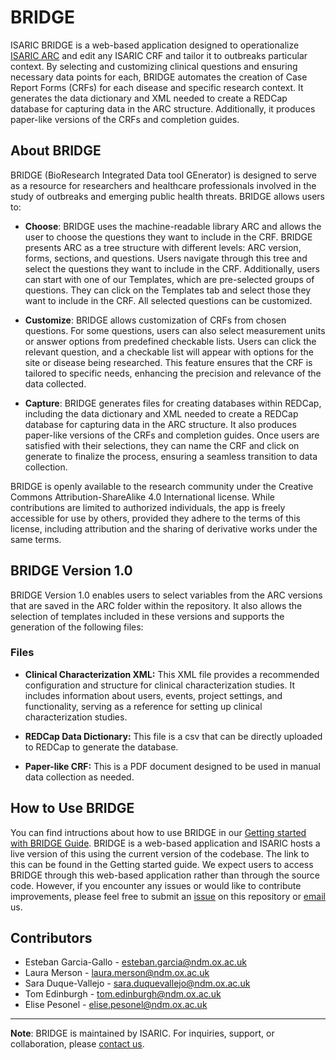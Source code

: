 # BRIDGE
ISARIC BRIDGE is a web-based application designed to operationalize [ISARIC ARC](https://github.com/ISARICResearch/ARC) and edit any ISARIC CRF and tailor it to outbreaks particular context. By selecting and customizing clinical questions and ensuring necessary data points for each, BRIDGE automates the creation of Case Report Forms (CRFs) for each disease and specific research context. It generates the data dictionary and XML needed to create a REDCap database for capturing data in the ARC structure. Additionally, it produces paper-like versions of the CRFs and completion guides.

## About BRIDGE

BRIDGE (BioResearch Integrated Data tool GEnerator) is designed to serve as a resource for researchers and healthcare professionals involved in the study of outbreaks and emerging public health threats. BRIDGE allows users to:

- **Choose**: BRIDGE uses the machine-readable library ARC and allows the user to choose the questions they want to include in the CRF. BRIDGE presents ARC as a tree structure with different levels: ARC version, forms, sections, and questions. Users navigate through this tree and select the questions they want to include in the CRF. Additionally, users can start with one of our Templates, which are pre-selected groups of questions. They can click on the Templates tab and select those they want to include in the CRF. All selected questions can be customized.

- **Customize**: BRIDGE allows customization of CRFs from chosen questions. For some questions, users can also select measurement units or answer options from predefined checkable lists. Users can click the relevant question, and a checkable list will appear with options for the site or disease being researched. This feature ensures that the CRF is tailored to specific needs, enhancing the precision and relevance of the data collected.

- **Capture**: BRIDGE generates files for creating databases within REDCap, including the data dictionary and XML needed to create a REDCap database for capturing data in the ARC structure. It also produces paper-like versions of the CRFs and completion guides. Once users are satisfied with their selections, they can name the CRF and click on generate to finalize the process, ensuring a seamless transition to data collection.

BRIDGE is openly available to the research community under the Creative Commons Attribution-ShareAlike 4.0 International license. While contributions are limited to authorized individuals, the app is freely accessible for use by others, provided they adhere to the terms of this license, including attribution and the sharing of derivative works under the same terms.

## BRIDGE Version 1.0

BRIDGE Version 1.0 enables users to select variables from the ARC versions that are saved in the ARC folder within the repository. It also allows the selection of templates included in these versions and supports the generation of the following files:

### Files

   - **Clinical Characterization XML:** This XML file provides a recommended configuration and structure for clinical characterization studies. It includes information about users, events, project settings, and functionality, serving as a reference for setting up clinical characterization studies.

   - **REDCap Data Dictionary:** This file is a csv that can be directly uploaded to REDCap to generate the database.

  - **Paper-like CRF:** This is a PDF document designed to be used in manual data collection as needed.

## How to Use BRIDGE

You can find intructions about how to use BRIDGE in our [Getting started with BRIDGE Guide](https://isaricresearch.github.io/Training/bridge_starting.html). BRIDGE is a web-based application and ISARIC hosts a live version of this using the current version of the codebase. The link to this can be found in the Getting started guide. We expect users to access BRIDGE through this web-based application rather than through the source code. However, if you encounter any issues or would like to contribute improvements, please feel free to submit an [issue](https://github.com/ISARICResearch/BRIDGE/issues) on this repository or [email](mailto:data@isaric.org) us.

## Contributors

- Esteban Garcia-Gallo - [esteban.garcia@ndm.ox.ac.uk](mailto:esteban.garcia@ndm.ox.ac.uk)
- Laura Merson - [laura.merson@ndm.ox.ac.uk](mailto:laura.merson@ndm.ox.ac.uk)
- Sara Duque-Vallejo - [sara.duquevallejo@ndm.ox.ac.uk](mailto:sara.duquevallejo@ndm.ox.ac.uk)
- Tom Edinburgh - [tom.edinburgh@ndm.ox.ac.uk](mailto:tom.edinburgh@ndm.ox.ac.uk)
- Elise Pesonel - [elise.pesonel@ndm.ox.ac.uk](mailto:elise.pesonel@ndm.ox.ac.uk)


---

**Note**: BRIDGE is maintained by ISARIC. For inquiries, support, or collaboration, please [contact us](mailto:data@isaric.org).
